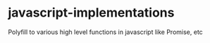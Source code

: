 # javascript-implementations
Polyfill to various high level functions in javascript like Promise, etc
